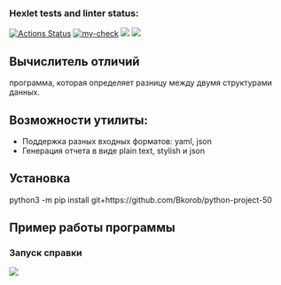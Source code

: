 ### Hexlet tests and linter status:
[![Actions Status](https://github.com/Bkorob/python-project-50/workflows/hexlet-check/badge.svg)](https://github.com/Bkorob/python-project-50/actions)
[![my-check](https://github.com/Bkorob/python-project-50/actions/workflows/my-check.yml/badge.svg)](https://github.com/Bkorob/python-project-50/actions/workflows/my-check.yml)
<a href="https://codeclimate.com/github/Bkorob/python-project-50/maintainability"><img src="https://api.codeclimate.com/v1/badges/944601b15d52bc6fcc84/maintainability" /></a>
<a href="https://codeclimate.com/github/Bkorob/python-project-50/test_coverage"><img src="https://api.codeclimate.com/v1/badges/944601b15d52bc6fcc84/test_coverage" /></a>

<main>
<div>
  <h2>Вычислитель отличий</h2>
  <p>программа, которая определяет разницу между двумя структурами данных.</p>
</div>
<section>
  <h2>Возможности утилиты:</h2>
  <ul>
    <li>Поддержка разных входных форматов: yaml, json</li>
    <li>Генерация отчета в виде plain text, stylish и json</li>
  </ul>
</section>
<section>
  <h2>Установка</h2>
  <p>python3 -m pip install git+https://github.com/Bkorob/python-project-50</p>
</section>
<h2>Пример работы программы</h2>
<h3>Запуск справки</h3>
<a href="https://asciinema.org/a/4ZLLD5CUkrPIrUy9sSUe7O8D5" target="_blank"><img src="https://asciinema.org/a/4ZLLD5CUkrPIrUy9sSUe7O8D5.svg" /></a>
<section>

</section>
</main>

